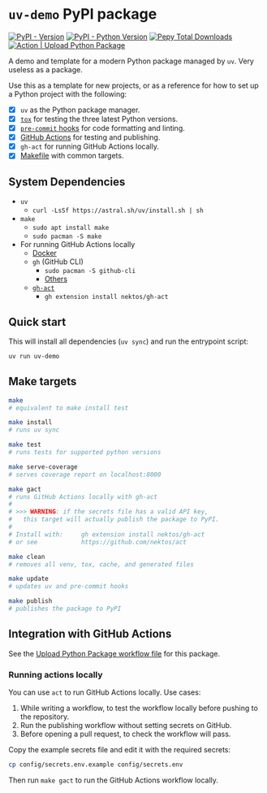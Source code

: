 # `uv-demo` PyPI package

[![PyPI - Version](https://img.shields.io/pypi/v/uv-demo)](https://pypi.org/project/uv-demo/)
[![PyPI - Python Version](https://img.shields.io/pypi/pyversions/uv-demo)](https://pypi.org/project/uv-demo/)
[![Pepy Total Downloads](https://img.shields.io/pepy/dt/uv-demo)](https://pypi.org/project/uv-demo/)
[![Action | Upload Python Package](https://github.com/lucaspar/uv-demo/actions/workflows/python-publish.yaml/badge.svg)](https://github.com/lucaspar/uv-demo/actions/workflows/python-publish.yaml)

A demo and template for a modern Python package managed by `uv`. Very useless as a package.

Use this as a template for new projects, or as a reference for how to set up a Python project with the following:

+ [x] `uv` as the Python package manager.
+ [x] [`tox`](./tox.ini) for testing the three latest Python versions.
+ [x] [`pre-commit` hooks](./.pre-commit-config.yaml) for code formatting and linting.
+ [x] [GitHub Actions](./.github/workflows/) for testing and publishing.
+ [x] `gh-act` for running GitHub Actions locally.
+ [x] [Makefile](./makefile) with common targets.

## System Dependencies

+ `uv`
    + `curl -LsSf https://astral.sh/uv/install.sh | sh`
+ `make`
    + `sudo apt install make`
    + `sudo pacman -S make`
+ For running GitHub Actions locally
    + [Docker](https://docs.docker.com/desktop/install/linux/)
    + `gh` (GitHub CLI)
        + `sudo pacman -S github-cli`
        + [Others](https://github.com/cli/cli/blob/trunk/docs/install_linux.md)
    + [`gh-act`](https://github.com/nektos/gh-act)
        + `gh extension install nektos/gh-act`

## Quick start

This will install all dependencies (`uv sync`) and run the entrypoint script:

```bash
uv run uv-demo
```

## Make targets

```bash
make
# equivalent to make install test

make install
# runs uv sync

make test
# runs tests for supported python versions

make serve-coverage
# serves coverage report on localhost:8000

make gact
# runs GitHub Actions locally with gh-act
#
# >>> WARNING: if the secrets file has a valid API key,
#   this target will actually publish the package to PyPI.
#
# Install with:     gh extension install nektos/gh-act
# or see            https://github.com/nektos/act

make clean
# removes all venv, tox, cache, and generated files

make update
# updates uv and pre-commit hooks

make publish
# publishes the package to PyPI
```

## Integration with GitHub Actions

See the [Upload Python Package workflow file](.github/workflows/python-publish.yaml) for this package.

### Running actions locally

You can use `act` to run GitHub Actions locally. Use cases:

1. While writing a workflow, to test the workflow locally before pushing to the repository.
2. Run the publishing workflow without setting secrets on GitHub.
3. Before opening a pull request, to check the workflow will pass.

Copy the example secrets file and edit it with the required secrets:

```bash
cp config/secrets.env.example config/secrets.env
```

Then run `make gact` to run the GitHub Actions workflow locally.
